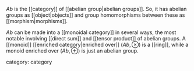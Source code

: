 _Ab_ is the [[category]] of [[abelian group|abelian groups]].  So, it has abelian groups as [[object|objects]] and group homomorphisms between these as [[morphism|morphisms]].

$Ab$ can be made into a [[monoidal category]] in several ways, the most notable involving [[direct sum]] and [[tensor product]] of abelian groups.  A [[monoid]] [[enriched category|enriched over]] $(Ab, \otimes)$ is a [[ring]], while a monoid enriched over $(Ab, \oplus)$ is just an abelian group.

category: category